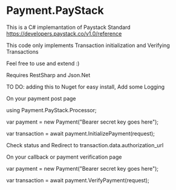 # Payment.PayStack
This is a C# implemantation of Paystack Standard https://developers.paystack.co/v1.0/reference

This code only implements Transaction initialization and Verifying Transactions

Feel free to use and extend  :)

Requires RestSharp and Json.Net

TO DO: adding this to Nuget for easy install, Add some Logging 

On your payment post page 

using Payment.PayStack.Processor;

var payment = new Payment("Bearer secret key goes here");

var transaction = await payment.InitializePayment(request);

Check status and Redirect to transaction.data.authorization_url

On your callback or payment verification page 

var payment = new Payment("Bearer secret key goes here");

var transaction = await payment.VerifyPayment(request);
